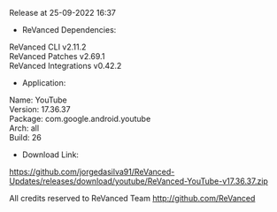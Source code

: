 Release at 25-09-2022 16:37
  
- ReVanced Dependencies:
  
ReVanced CLI v2.11.2  
ReVanced Patches v2.69.1  
ReVanced Integrations v0.42.2  

- Application:
  
Name: YouTube  
Version: 17.36.37  
Package: com.google.android.youtube  
Arch: all  
Build: 26  

- Download Link:
  
https://github.com/jorgedasilva91/ReVanced-Updates/releases/download/youtube/ReVanced-YouTube-v17.36.37.zip  

All credits reserved to ReVanced Team
http://github.com/ReVanced  
